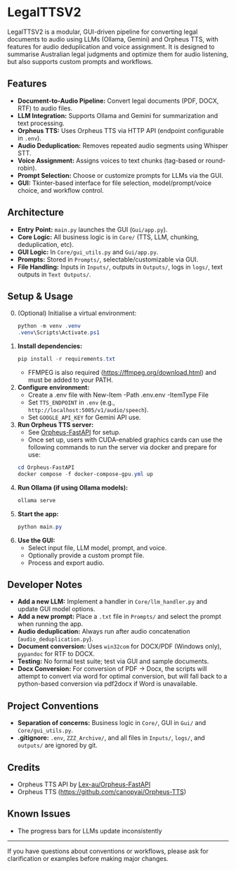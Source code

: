 # LegalTTSV2

LegalTTSV2 is a modular, GUI-driven pipeline for converting legal documents to audio using LLMs (Ollama, Gemini) and Orpheus TTS, with features for audio deduplication and voice assignment. It is designed to summarise Australian legal judgments and optimize them for audio listening, but also supports custom prompts and workflows.

## Features
- **Document-to-Audio Pipeline:** Convert legal documents (PDF, DOCX, RTF) to audio files.
- **LLM Integration:** Supports Ollama and Gemini for summarization and text processing.
- **Orpheus TTS:** Uses Orpheus TTS via HTTP API (endpoint configurable in `.env`).
- **Audio Deduplication:** Removes repeated audio segments using Whisper STT.
- **Voice Assignment:** Assigns voices to text chunks (tag-based or round-robin).
- **Prompt Selection:** Choose or customize prompts for LLMs via the GUI.
- **GUI:** Tkinter-based interface for file selection, model/prompt/voice choice, and workflow control.

## Architecture
- **Entry Point:** `main.py` launches the GUI (`Gui/app.py`).
- **Core Logic:** All business logic is in `Core/` (TTS, LLM, chunking, deduplication, etc).
- **GUI Logic:** In `Core/gui_utils.py` and `Gui/app.py`.
- **Prompts:** Stored in `Prompts/`, selectable/customizable via GUI.
- **File Handling:** Inputs in `Inputs/`, outputs in `Outputs/`, logs in `logs/`, text outputs in `Text Outputs/`.

## Setup & Usage
0. (Optional) Initialise a virtual environment:
   ```powershell
   python -m venv .venv
   .venv\Scripts\Activate.ps1
   ```
1. **Install dependencies:**
   ```powershell
   pip install -r requirements.txt
   ```
   - FFMPEG is also required (https://ffmpeg.org/download.html) and must be added to your PATH.
2. **Configure environment:**
   - Create a .env file with New-Item -Path .env.env -ItemType File
   - Set `TTS_ENDPOINT` in `.env` (e.g., `http://localhost:5005/v1/audio/speech`).
   - Set `GOOGLE_API_KEY` for Gemini API use.
3. **Run Orpheus TTS server:**
   - See [Orpheus-FastAPI](https://github.com/Lex-au/Orpheus-FastAPI) for setup.
   - Once set up, users with CUDA-enabled graphics cards can use the following commands to run the server via docker and prepare for use:
   ```powershell
   cd Orpheus-FastAPI
   docker compose -f docker-compose-gpu.yml up
   ```
4. **Run Ollama (if using Ollama models):**
   ```powershell
   ollama serve
   ```
5. **Start the app:**
   ```powershell
   python main.py
   ```
6. **Use the GUI:**
   - Select input file, LLM model, prompt, and voice.
   - Optionally provide a custom prompt file.
   - Process and export audio.

## Developer Notes
- **Add a new LLM:** Implement a handler in `Core/llm_handler.py` and update GUI model options.
- **Add a new prompt:** Place a `.txt` file in `Prompts/` and select the prompt when running the app.
- **Audio deduplication:** Always run after audio concatenation (`audio_deduplication.py`).
- **Document conversion:** Uses `win32com` for DOCX/PDF (Windows only), `pypandoc` for RTF to DOCX.
- **Testing:** No formal test suite; test via GUI and sample documents.
- **Docx Conversion:** For conversion of PDF -> Docx, the scripts will attempt to convert via word for optimal conversion, but will fall back to a python-based conversion via pdf2docx if Word is unavailable.

## Project Conventions
- **Separation of concerns:** Business logic in `Core/`, GUI in `Gui/` and `Core/gui_utils.py`.
- **.gitignore:** `.env`, `ZZZ_Archive/`, and all files in `Inputs/`, `logs/`, and `outputs/` are ignored by git.

## Credits
- Orpheus TTS API by [Lex-au/Orpheus-FastAPI](https://github.com/Lex-au/Orpheus-FastAPI)
- Orpheus TTS (https://github.com/canopyai/Orpheus-TTS)

## Known Issues
- The progress bars for LLMs update inconsistently

---
If you have questions about conventions or workflows, please ask for clarification or examples before making major changes.
